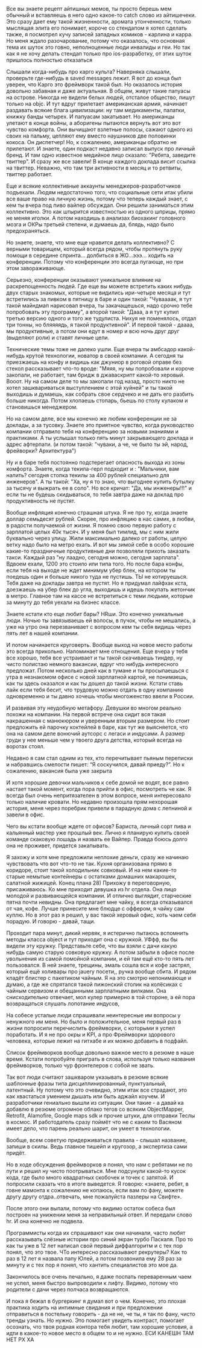 Все вы знаете рецепт айтишных мемов, ты просто берешь мем обычный и вставляешь в него одно какое-то catch слово из айтишечеки. Это сразу дает ему такой жизненности, аромата утонченности, только мыслящая элита его понимает, короче со стендапом я хотел сделать также, я посмотрел кучу записей западных комиков - карлина и карра. Но меня ждало разочарование, потому что оказалось, что основная тема их шуток это говно, неполноценные люди инвалиды и геи. Но так как я не хочу делать стендап только про ios-разработку, от этих шуток пришлось полностью отказаться

Слышали когда-нибудь про карго культа? Наверняка слышали, проверьте где-нибудь в saved messages лежит. Я вот до конца был уверен, что Карго это фреймворк такой был. Но оказалось история довольно забавная и даже актуальная. В общем, живут такие папуасы на острове. Никогда не видели белых людей, отсталое общество, пишут только на objc. И тут вдруг прилетает американская армия, начинает раздавать всякие блага цивилизации: ну там медикаменты, палатки, книжку банды четырех. И папуасам закатывает. Но американцы улетают в конце войны, а аборигены пытаются вернуть вот это вот чувство комфорта. Они вычищают взлетные полосы, сажают одного из своих на пальму, цепляют ему вместо наушников две половинки кокоса. Он диспетчер! Но, к сожалению, американцы обратно не прилетают. И знаете, один подкаст недавно записал выпуск про личный бренд. И там одно известное медийное лицо сказало: "Ребята, заведите твиттер". И сразу же все завели! В конце каждого доклада висит ссылка на твиттер. Неважно, что там три активности в месяц и то ретвиты, твиттер работает.

Еще и всякие коллективные аккаунты менеджеров-разработчиков подъехали. Людям недостаточно того, что социальные сети итак убили все ваше право на личную жизнь, потому что теперь каждый знает, с кем ты вчера под пиво вайпер обсуждал. Они решили заниматься этим коллективно. Это как штырится известностью из одного шприцы, прямо не меняя иголки. А потом находишь в анализах биохакинг головного мозга и ОКРы третьей степени, и думаешь да, блядь, надо было предохраняться.

Но знаете, знаете, что мне еще нравится делать коллективно? С верными товарищем, который всегда рядом, чтобы протянуть руку помощи в середине спринта... долбиться в ЖО...эээ... ходить на конференции. Потому что конференции это всегда пугающе, но при этом завораживающе.

Серьезно, конференции оказывают уникальное влияние на раскрепощенность людей. Где еще вы можете встретить каких нибудь двух старых знакомых, которые не видились ири-четыре месяца и тут встретились за пивком в пятницу в баре и один такой: "Чуваааак, я тут такой майндмап нарисовал вчера, ты закачащешься, надо срочно тебе попробовать эту программу", а второй такой: "Дааа, а я тут купил третью версию одного и того же тудулиста. Нихуя не поменялось, отдал три тонны, но бляяяядь, я такой продуктивной". И первой такой - даааа, мы продуктивные, а потом они едут в номер и всю ночь друг друг (выделяют роли) и ставят личные цели.

Технические темы тоже не далеко ушли. Еще вчера ты амбсадор какой-нибудь крутой технологии, новатор в своей компании. А сегодня ты приезжаешь на конфу и видишь как джуниор в роговой оправе без стекол рассказывает что-то вроде: "Мяяя, ну мы попробовали и короче закопали, не работает, там бридж в джаваскрипт какой-то херовый. Вооот. Ну на самом деле то мы закопали год назад, просто никто не хотел зашквариваться выступлением с этой хуйней" и ты такой выходишь и думаешь, как собрать свое сердчеко и не дать его разбить больше никогда. Потом хлопаешь стопарь, бьешь по столу кулаком и становишься менеджером.

Но на самом деле, все мы конечно же любим конференции не за доклады, а за тусовку. Знаете это приятное чувство, когда руководство компании отправило тебя на конференцию за новыми знаниями и практиками. А ты услышал только пять минут закрывающего доклада и адрес афтерпати. (и потом такой: "чуваки, а че, че было ты эй, народ, фрейворки? Архитектура")

Ну и в баре тебя постоянно подстерегает опасность выхода из зоны комфорта. Знаете, когда текила-герл подходит и : "Мальчики, вам налить? сегодня стопка текилы за 400 рублей специально для инженеров". А ты такой: "Ха, ну я то знаю, что выгоднее купить бутылку за тысячу и выжрать ее в соло". Но все кричат: "Да, мы инженеры!!!" и если ты не будешь скидываться, то тебя завтра даже на доклад про продуктивность не пустят.

Вообще инфляция конечно страшная штука. Я не про ту, когда знаете доллар семьдесят рублей. Скорее, про инфляцию в нас самих, в любви, в радости получаемой от жизни. Я помню свою первую работу с зарплатой целых 40к тысяч. И у меня был тимлид, мы с ним жили буквально через улицу. Жили максимально далеко от работы, целую ветку надо было на метро ехать. И вот мы зимой себе в особо хорошие какие-то праздничные продуктивные дни позволяли прихоть заказать такси. Каждый раз "ну лаадно, сегодня можно, сегодня зарплата". Вдвоем ехали, 1200 это стоило или типа того. Но после бара конфы, если тебя на выходе не ждет минимум убер блек, на котором ты поедешь один и больше никого туда не пустишь. ТЫ не котируешься. Тебя даже на доклады завтра не пустят. Но я придумал лайфхак кста, доезжаешь на убер блек до угла, выходишь и идешь покупать жетончик в метро. Главное там на кассе не встретиться с теми людьми, которые за минуту до тебя уехали на бизнес классе.

Знаете кстати кто еще любит бары? HRши. Это конечно уникальные люди. Ночью ты завязываешь ей волосы, в пучок, чтобы не мешались, а уже на утро она перезванивает c вопросом кем ты себя видишь через пять лет в нашей компании.

И потом начинается круговерть. Вообще выход на новое место работы это всегда прикольно. Напоминает мне отнощения. Еще вчера у тебя все хорошо, тебя все устраивает и ты такой скачиваешь тиндер, ну чисто полистаю немного вакансии, вдруг что нибудь интересного предложат. Потом несколько дней как в тумане и ты просыпаешься с утра в незнакомом офисе с новой зарплатной картой, не понимаешь, как ты здесь оказался и как ты дошел до такой жизни. Кстати ставь лайк если тебя бесит, что трудовую можно отдать в одну компанию одновременно и ты давно хочешь чтобы многоженство ввели в России.

И развивая эту неудобную метафору. Девушки во многом реально похожи на компании. На первой встрече она сидит вся такая накрашенная с манюкюром и уверенным вторым размером. Но стоит предложить ей парочку коктейлей в баре, как тут же выясняется, что она на самом деле вонючий аутсорс с легаси и индусами. А размер груди у нее меньше чем у твоего друга детства, который всегда на воротах стоял.

Недавно я сам стал одним из тех, кто перечитывает пьяным переписки и набравшись смелости пишет: “Я соскучился, давай приеду?”. Но к сожалению, вакансия была уже закрыта

И хотя хорошие девочки мальчиков к себе домой не водят, все равно настает такой момент, когда пора прийти в офис, посмотреть че как. Я всегда был очень непритязателен в этом вопросе, меня интересовало только наличие кровати. Но недавно произошла прям нехорошая история, меня через поребрик привели в парадную дома с лепниной и завели в офис.

Чего вы кстати вообще ждете от офисов? Бариста, личный сорт пива и кальянный мастер уже прошлый век. Лично я планирую купить своей команде скаковую лошадь и назвать ее Вайпер. Правда боюсь долго она не проживет, придется закапывать.

Я захожу и хотя мне предложили неплохие деньги, сразу же начинаю чувствовать что вот  что-то не так. Кухня организована прямо в коридоре, стоит такой холодильник совковый. И на нем какие-то старые немытые контейнеры с остатками домашних макарошек, салатной жижицей.      Конец плана                    28)   Прихожу в переговорную, присаживаюсь. Ко мне приходит девушка из hr отдела. Она лицо молодой и развивающейся компании. И отлично выглядит, старческие пятна почти невидны.     Она предлагает мне чайку, я всегда отказывался от чая, кофе. Лучше принесите мне блюдце с оффером, я чайку сам куплю. Но в этот раз я решил, у вас такой херовый офис, хоть чаем себя порадую. И говорю - давай, тащи.

Проходит пара минут, дикий нервяк, я истерично пытаюсь вспомнить методы класса object и тут приходит она с кружкой.  УФфф, вы бы видели эту кружку. Представьте себе, что вы взяли с дачи какую нибудь самую старую совковую кружку. А потом забыли в офисе после увольнения из самой помойной компании, и ей там ещё кто-то пять лет пользовался. В ней знаете, трещины, эмаль сошла вся и кофе застрял, который ещё холивары про jauery посети,, ручка вообще сбита. И рядом кладёт блистер с пакетиком чайным. Я на это смотрю непонимающе и думаю, а где же спрятался такой пижонский столик на колёсиках с чайным сервизом и обещанными зарплатными вилками. Она снисходительно отвечает, мол кулер примерно в той стороне, а ей пора возвращаться слушать лопотание индусов,

На собесе усталые люди спрашивали неинтересные им вопросы у ненужного им меня. Но было и положительное, меня первый раз в жизни попросили перечислить фреймворки, с которыми я успел поработать. И я не про окры и KPI, а про Фреймворки здорового человека, которые лежит на гитхабе и их можно добавить в подфайл.

Список фреймворков вообще довольно важное место в резюме в наше время. Кстати попробуйте приграть в слова, используя только названия фреймворков, только чур фронтелеров с собой не звать.

Так вот люди считают зашкваром указывать в резюме всякие шаблонные фразы типа дисциплинированный, пунктуальный, латентный. Ну потому что это очевидно, этим итак все страдают, это как хвастаться умением дышать или быть аджайл коучем. И разработчики гениально вышли из ситуации. Они такие - а давай ка добавлю в резюме огромное облако тегов со всяким ObjectMapper, Retrofit, Alamofire, Google maps sdk и прочие штуки, для отправки Теслы в космос. И работодатель сразу поймёт что не с каким то Васяном имеет дело, что парень реально шарит, он умеет в технологии.

Вообще, всем советую придерживаться правила - слышал название, запиши в скилы. Ведь главное тишейп и кругозор, а экспертиза сами придёт.

Но в ходе обсуждения фреймворков я понял, что нам с ребятами не по пути и решил ну чисто поотрываться. Мне подсунули какой-то кусок кода, где было много квадратных скобочек и точек с запятой. И попросили сказать что в итоге выведется. Я говорю: «знаете, ребят, в говне мамонта к сожалению не копаюсь, если вам по фану, можете другу другу отдра..отвечать, мне пожалуйста пазлеры на Свифте».

После этого они  выпали, потому что видимо остаток собеса был построен на унижении меня за неправильный ответ. И передали слово hr. И она конечно не подвела.

Программисты когда их спрашивают как они начинали, часто любят рассказывать слёзные истории про синий экран турбо Паскаля. Про то как ты уже в 12 лет написал свой первый диффалгоритм и с тех пор понял, что это твое. ЧТо интересно рассказывают рекрутеры? Как то раз в 12 лет я назвала папу Юлей, а потом позвонила ему 28 раз за минуту и с тех пор я понял, что хантить специалистов это мое да.

Закончилось все очень печально, я даже поспать переваренным чаем не успел, меня быстро выпроводили к лифту. Видимо, потому что родители с дачи через полчаса возвращаются.

И пока я бежал в бургеркинг я думал вот о чем. Конечно, это плохая практика ходить на интимные свидания и при предложении отправиться в постельку говорить -  да не не, че ты, я так по фану, чисто тренды узнать. Но нужно. Это помогает увидеть контраст, помогает осознать, что твоя родная контора тебя любит, там хорошие условия, а идти в какое-то новое место в общем то и не нужно. ЕСИ КАНЕШН ТАМ НЕТ РХ ХА
